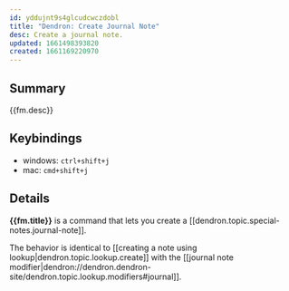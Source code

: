 ```yaml
---
id: yddujnt9s4glcudcwczdobl
title: "Dendron: Create Journal Note"
desc: Create a journal note.
updated: 1661498393820
created: 1661169220970
---
```


## Summary

{{fm.desc}}

## Keybindings
- windows: `ctrl+shift+j`
- mac: `cmd+shift+j`

## Details

**{{fm.title}}** is a command that lets you create a [[dendron.topic.special-notes.journal-note]].

The behavior is identical to [[creating a note using lookup|dendron.topic.lookup.create]] with the [[journal note modifier|dendron://dendron.dendron-site/dendron.topic.lookup.modifiers#journal]].
